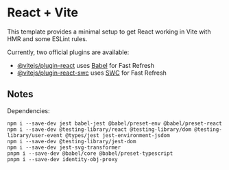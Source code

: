 # React + Vite

This template provides a minimal setup to get React working in Vite with HMR and some ESLint rules.

Currently, two official plugins are available:

- [@vitejs/plugin-react](https://github.com/vitejs/vite-plugin-react/blob/main/packages/plugin-react/README.md) uses [Babel](https://babeljs.io/) for Fast Refresh
- [@vitejs/plugin-react-swc](https://github.com/vitejs/vite-plugin-react-swc) uses [SWC](https://swc.rs/) for Fast Refresh

## Notes

Dependencies:

```console
npm i --save-dev jest babel-jest @babel/preset-env @babel/preset-react
npm i --save-dev @testing-library/react @testing-library/dom @testing-library/user-event @types/jest jest-environment-jsdom
npm i --save-dev @testing-library/jest-dom
npm i --save-dev jest-svg-transformer
pnpm i --save-dev @babel/core @babel/preset-typescript
pnpm i --save-dev identity-obj-proxy
```
